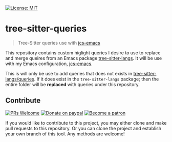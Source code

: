 [![License: MIT](https://img.shields.io/badge/License-MIT-green.svg)](https://opensource.org/licenses/MIT)

# tree-sitter-queries
> Tree-Sitter queries use with [jcs-emacs](https://github.com/jcs090218/jcs-emacs)

This repository contains custom higlight queries I desire to use to replace
and merge queires from an Emacs package [tree-sitter-langs](https://github.com/ubolonton/tree-sitter-langs).
It will be use with my Emacs configuration, [jcs-emacs](https://github.com/jcs090218/jcs-emacs).

This is will only be use to add queries that does not exists in [tree-sitter-langs/queries](queries).
If it does exist in the `tree-sitter-langs` package; then the entire folder
will be **replaced** with queries under this repository.

## Contribute

[![PRs Welcome](https://img.shields.io/badge/PRs-welcome-brightgreen.svg)](http://makeapullrequest.com)
[![Donate on paypal](https://img.shields.io/badge/paypal-donate-1?logo=paypal&color=blue)](https://www.paypal.me/jcs090218)
[![Become a patron](https://img.shields.io/badge/patreon-become%20a%20patron-orange.svg?logo=patreon)](https://www.patreon.com/jcs090218)

If you would like to contribute to this project, you may either clone and make pull
requests to this repository. Or you can clone the project and establish your own
branch of this tool. Any methods are welcome!
